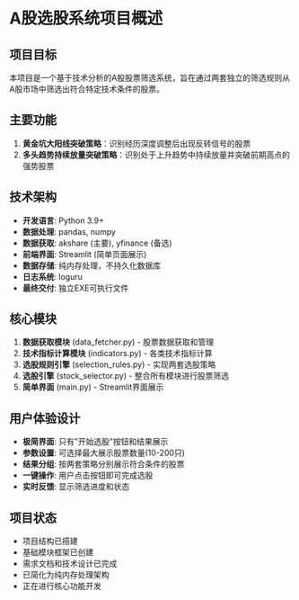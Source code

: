 # A股选股系统项目概述

## 项目目标
本项目是一个基于技术分析的A股股票筛选系统，旨在通过两套独立的筛选规则从A股市场中筛选出符合特定技术条件的股票。

## 主要功能
1. **黄金坑大阳线突破策略**：识别经历深度调整后出现反转信号的股票
2. **多头趋势持续放量突破策略**：识别处于上升趋势中持续放量并突破前期高点的强势股票

## 技术架构
- **开发语言**: Python 3.9+
- **数据处理**: pandas, numpy
- **数据获取**: akshare (主要), yfinance (备选)
- **前端界面**: Streamlit (简单页面展示)
- **数据存储**: 纯内存处理，不持久化数据库
- **日志系统**: loguru
- **最终交付**: 独立EXE可执行文件

## 核心模块
1. **数据获取模块** (data_fetcher.py) - 股票数据获取和管理
2. **技术指标计算模块** (indicators.py) - 各类技术指标计算
3. **选股规则引擎** (selection_rules.py) - 实现两套选股策略
4. **选股引擎** (stock_selector.py) - 整合所有模块进行股票筛选
5. **简单界面** (main.py) - Streamlit界面展示

## 用户体验设计
- **极简界面**: 只有"开始选股"按钮和结果展示
- **参数设置**: 可选择最大展示股票数量(10-200只)
- **结果分组**: 按两套策略分别展示符合条件的股票
- **一键操作**: 用户点击按钮即可完成选股
- **实时反馈**: 显示筛选进度和状态

## 项目状态
- 项目结构已搭建
- 基础模块框架已创建
- 需求文档和技术设计已完成
- 已简化为纯内存处理架构
- 正在进行核心功能开发